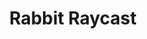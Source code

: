 ---
title: "Rabbit Raycast"
period: "2025"
link: "https://github.com/AidanTheBandit/Rabbit-Raycast"
description: "A Doom-like 3D raycasting engine optimized for the Rabbit R1 device, featuring real-time 3D rendering, touch controls, and hardware integration."
pubDate: 2025-01-01
sortOrder: 8
---
